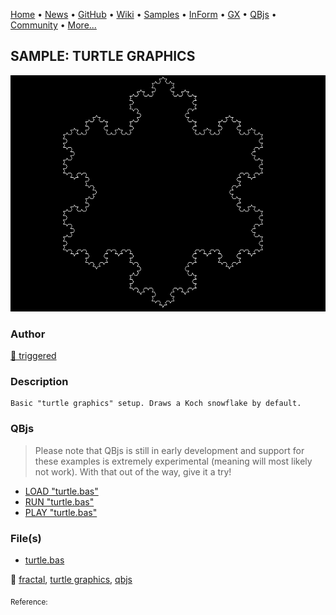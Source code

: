 [Home](https://qb64.com) • [News](../../news.md) • [GitHub](https://github.com/QB64Official/qb64) • [Wiki](https://github.com/QB64Official/qb64/wiki) • [Samples](../../samples.md) • [InForm](../../inform.md) • [GX](../../gx.md) • [QBjs](../../qbjs.md) • [Community](../../community.md) • [More...](../../more.md)

## SAMPLE: TURTLE GRAPHICS

![turtle.png](img/turtle.png)

### Author

[🐝 triggered](../triggered.md) 

### Description

```text
Basic "turtle graphics" setup. Draws a Koch snowflake by default.
```

### QBjs

> Please note that QBjs is still in early development and support for these examples is extremely experimental (meaning will most likely not work). With that out of the way, give it a try!

* [LOAD "turtle.bas"](https://v6p9d9t4.ssl.hwcdn.net/html/6029471/index.html?src=https://qb64.com/samples/turtle-graphics/src/turtle.bas)
* [RUN "turtle.bas"](https://v6p9d9t4.ssl.hwcdn.net/html/6029471/index.html?mode=auto&src=https://qb64.com/samples/turtle-graphics/src/turtle.bas)
* [PLAY "turtle.bas"](https://v6p9d9t4.ssl.hwcdn.net/html/6029471/index.html?mode=play&src=https://qb64.com/samples/turtle-graphics/src/turtle.bas)

### File(s)

* [turtle.bas](src/turtle.bas)

🔗 [fractal](../fractal.md), [turtle graphics](../turtle-graphics.md), [qbjs](../qbjs.md)


<sub>Reference: </sub>
